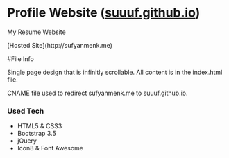 # Profile Website ([suuuf.github.io](http://suuuf.github.io))
My Resume Website
<p> [Hosted Site](http://sufyanmenk.me)<p>


#File Info

<p>Single page design that is infinitly scrollable. All content is in the index.html file.<p>
<p>CNAME file used to redirect sufyanmenk.me to suuuf.github.io.<p>

### Used Tech
  - HTML5 & CSS3
  - Bootstrap 3.5
  - jQuery
  - Icon8 & Font Awesome
